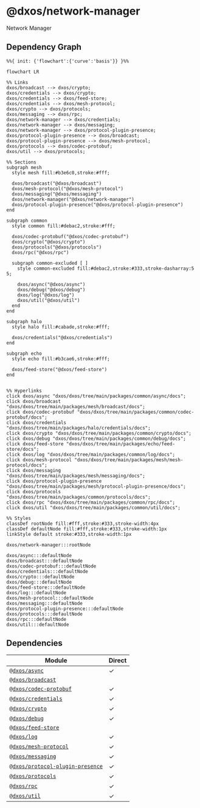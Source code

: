 # @dxos/network-manager

Network Manager

## Dependency Graph

```mermaid
%%{ init: {'flowchart':{'curve':'basis'}} }%%

flowchart LR

%% Links
dxos/broadcast --> dxos/crypto;
dxos/credentials --> dxos/crypto;
dxos/credentials --> dxos/feed-store;
dxos/credentials --> dxos/mesh-protocol;
dxos/crypto --> dxos/protocols;
dxos/messaging --> dxos/rpc;
dxos/network-manager --> dxos/credentials;
dxos/network-manager --> dxos/messaging;
dxos/network-manager --> dxos/protocol-plugin-presence;
dxos/protocol-plugin-presence --> dxos/broadcast;
dxos/protocol-plugin-presence --> dxos/mesh-protocol;
dxos/protocols --> dxos/codec-protobuf;
dxos/util --> dxos/protocols;

%% Sections
subgraph mesh
  style mesh fill:#b3e6c0,stroke:#fff;

  dxos/broadcast("@dxos/broadcast")
  dxos/mesh-protocol("@dxos/mesh-protocol")
  dxos/messaging("@dxos/messaging")
  dxos/network-manager("@dxos/network-manager")
  dxos/protocol-plugin-presence("@dxos/protocol-plugin-presence")
end

subgraph common
  style common fill:#debac2,stroke:#fff;

  dxos/codec-protobuf("@dxos/codec-protobuf")
  dxos/crypto("@dxos/crypto")
  dxos/protocols("@dxos/protocols")
  dxos/rpc("@dxos/rpc")

  subgraph common-excluded [ ]
    style common-excluded fill:#debac2,stroke:#333,stroke-dasharray:5 5;

    dxos/async("@dxos/async")
    dxos/debug("@dxos/debug")
    dxos/log("@dxos/log")
    dxos/util("@dxos/util")
  end
end

subgraph halo
  style halo fill:#cabade,stroke:#fff;

  dxos/credentials("@dxos/credentials")
end

subgraph echo
  style echo fill:#b3cae6,stroke:#fff;

  dxos/feed-store("@dxos/feed-store")
end


%% Hyperlinks
click dxos/async "dxos/dxos/tree/main/packages/common/async/docs";
click dxos/broadcast "dxos/dxos/tree/main/packages/mesh/broadcast/docs";
click dxos/codec-protobuf "dxos/dxos/tree/main/packages/common/codec-protobuf/docs";
click dxos/credentials "dxos/dxos/tree/main/packages/halo/credentials/docs";
click dxos/crypto "dxos/dxos/tree/main/packages/common/crypto/docs";
click dxos/debug "dxos/dxos/tree/main/packages/common/debug/docs";
click dxos/feed-store "dxos/dxos/tree/main/packages/echo/feed-store/docs";
click dxos/log "dxos/dxos/tree/main/packages/common/log/docs";
click dxos/mesh-protocol "dxos/dxos/tree/main/packages/mesh/mesh-protocol/docs";
click dxos/messaging "dxos/dxos/tree/main/packages/mesh/messaging/docs";
click dxos/protocol-plugin-presence "dxos/dxos/tree/main/packages/mesh/protocol-plugin-presence/docs";
click dxos/protocols "dxos/dxos/tree/main/packages/common/protocols/docs";
click dxos/rpc "dxos/dxos/tree/main/packages/common/rpc/docs";
click dxos/util "dxos/dxos/tree/main/packages/common/util/docs";

%% Styles
classDef rootNode fill:#fff,stroke:#333,stroke-width:4px
classDef defaultNode fill:#fff,stroke:#333,stroke-width:1px
linkStyle default stroke:#333,stroke-width:1px

dxos/network-manager:::rootNode

dxos/async:::defaultNode
dxos/broadcast:::defaultNode
dxos/codec-protobuf:::defaultNode
dxos/credentials:::defaultNode
dxos/crypto:::defaultNode
dxos/debug:::defaultNode
dxos/feed-store:::defaultNode
dxos/log:::defaultNode
dxos/mesh-protocol:::defaultNode
dxos/messaging:::defaultNode
dxos/protocol-plugin-presence:::defaultNode
dxos/protocols:::defaultNode
dxos/rpc:::defaultNode
dxos/util:::defaultNode
```

## Dependencies

| Module | Direct |
|---|---|
| [`@dxos/async`](../../../common/async/docs/README.md) | &check; |
| [`@dxos/broadcast`](../../broadcast/docs/README.md) |  |
| [`@dxos/codec-protobuf`](../../../common/codec-protobuf/docs/README.md) | &check; |
| [`@dxos/credentials`](../../../halo/credentials/docs/README.md) | &check; |
| [`@dxos/crypto`](../../../common/crypto/docs/README.md) | &check; |
| [`@dxos/debug`](../../../common/debug/docs/README.md) | &check; |
| [`@dxos/feed-store`](../../../echo/feed-store/docs/README.md) |  |
| [`@dxos/log`](../../../common/log/docs/README.md) | &check; |
| [`@dxos/mesh-protocol`](../../mesh-protocol/docs/README.md) | &check; |
| [`@dxos/messaging`](../../messaging/docs/README.md) | &check; |
| [`@dxos/protocol-plugin-presence`](../../protocol-plugin-presence/docs/README.md) | &check; |
| [`@dxos/protocols`](../../../common/protocols/docs/README.md) | &check; |
| [`@dxos/rpc`](../../../common/rpc/docs/README.md) | &check; |
| [`@dxos/util`](../../../common/util/docs/README.md) | &check; |
